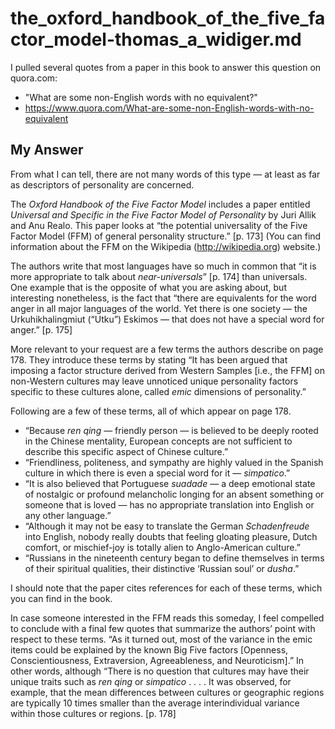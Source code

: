 
# the_oxford_handbook_of_the_five_factor_model-thomas_a_widiger.md

I pulled several quotes from a paper in this book to answer this question on quora.com:

- "What are some non-English words with no equivalent?"
- https://www.quora.com/What-are-some-non-English-words-with-no-equivalent

## My Answer

From what I can tell, there are not many words of this type — at least as far as descriptors of personality are concerned.

The *Oxford Handbook of the Five Factor Model* includes a paper entitled *Universal and Specific in the Five Factor Model of Personality* by Juri Allik and Anu Realo.  This paper looks at “the potential universality of the Five Factor Model (FFM) of general personality structure.”  [p. 173]  (You can find information about the FFM on the Wikipedia (http://wikipedia.org) website.)

The authors write that most languages have so much in common that “it is more appropriate to talk about *near-universals*”  [p. 174] than universals.  One example that is the opposite of what you are asking about, but interesting nonetheless, is the fact that “there are equivalents for the word anger in all major languages of the world.  Yet there is one society — the Urkuhikhalingmiut (“Utku”) Eskimos — that does not have a special word for anger.”  [p. 175]

More relevant to your request are a few terms the authors describe on page 178.  They introduce these terms by stating “It has been argued that imposing a factor structure derived from Western Samples [i.e., the FFM] on non-Western cultures may leave unnoticed unique personality factors specific to these cultures alone, called *emic* dimensions of personality.”

Following are a few of these terms, all of which appear on page 178.

* “Because *ren qing* — friendly person — is believed to be deeply rooted in the Chinese mentality, European concepts are not sufficient to describe this specific aspect of Chinese culture.”
* “Friendliness, politeness, and sympathy are highly valued in the Spanish culture in which there is even a special word for it — *simpatico*.”
* “It is also believed that Portuguese *suadade* — a deep emotional state of nostalgic or profound melancholic longing for an absent something or someone that is loved — has no appropriate translation into English or any other language.”
* “Although it may not be easy to translate the German *Schadenfreude* into English, nobody really doubts that feeling gloating pleasure, Dutch comfort, or mischief-joy is totally alien to Anglo-American culture.”
* “Russians in the nineteenth century began to define themselves in terms of their spiritual qualities, their distinctive ‘Russian soul’ or *dusha*.”

I should note that the paper cites references for each of these terms, which you can find in the book.

In case someone interested in the FFM reads this someday, I feel compelled to conclude with a final few quotes that summarize the authors’ point with respect to these terms.  “As it turned out, most of the variance in the emic items could be explained by the known Big Five factors [Openness, Conscientiousness, Extraversion, Agreeableness, and Neuroticism].”  In other words, although “There is no question that cultures may have their unique traits such as *ren qing* or *simpatico* . . . .  It was observed, for example, that the mean differences between cultures or geographic regions are typically 10 times smaller than the average interindividual variance within those cultures or regions.  [p. 178]

